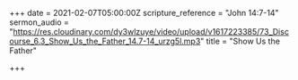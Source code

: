 +++
date = 2021-02-07T05:00:00Z
scripture_reference = "John 14:7-14"
sermon_audio = "https://res.cloudinary.com/dy3wlzuye/video/upload/v1617223385/73_Discourse_6.3_Show_Us_the_Father_14.7-14_urzg5l.mp3"
title = "Show Us the Father"

+++
